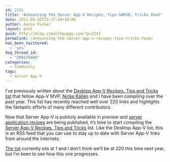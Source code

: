 ```yaml
---
id: 2241
title: 'Announcing the Server App-V Recipes, Tips &#038; Tricks feed'
date: 2011-04-26T23:27:40+10:00
author: Aaron Parker
layout: post
guid: http://blog.stealthpuppy.com/?p=2241
permalink: /announcing-the-server-app-v-recipes-tips-tricks-feed/
has_been_twittered:
  - 'yes'
dsq_thread_id:
  - "289174408"
categories:
  - Community
tags:
  - Server App-V
---
```

I&#8217;ve previously written about the [Desktop App-V Recipes, Tips and Tricks list](http://stealthpuppy.com/virtualisation/200-app-v-recipes-tips-and-tricks-to-keep-you-busy/) that fellow App-V MVP, [Nicke Källén](http://www.viridisit.se/eng/blog/) and I have been compiling over the past year. This list has recently reached well over 220 links and highlights the fantastic efforts of many different contributors.

Now that Server App-V is publicly available in preview and [server application recipes](http://blogs.technet.com/b/serverappv/archive/2011/04/26/sequencing-petshop-4.aspx) are being published, it&#8217;s time to start compiling the [Server App-V Recipes, Tips and Tricks](http://feeds.feedburner.com/ServerAppVRecipes) list. Like the Desktop App-V list, this is an RSS feed that you can use to stay up to date with Server App-V links from around the Internets.

[The list](http://feeds.feedburner.com/ServerAppVRecipes) currently sits at 1 and I don&#8217;t think we&#8217;ll be at 220 this time next year, but I&#8217;m keen to see how this one progresses.